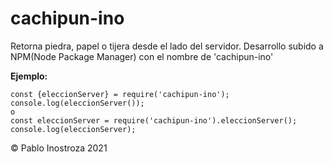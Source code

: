# cachipun-ino

Retorna piedra, papel o tijera desde el lado del servidor.
Desarrollo subido a NPM(Node Package Manager) con el nombre de 'cachipun-ino'


**Ejemplo:**
```
const {eleccionServer} = require('cachipun-ino');
console.log(eleccionServer());
o
const eleccionServer = require('cachipun-ino').eleccionServer();
console.log(eleccionServer);
```

© Pablo Inostroza 2021
